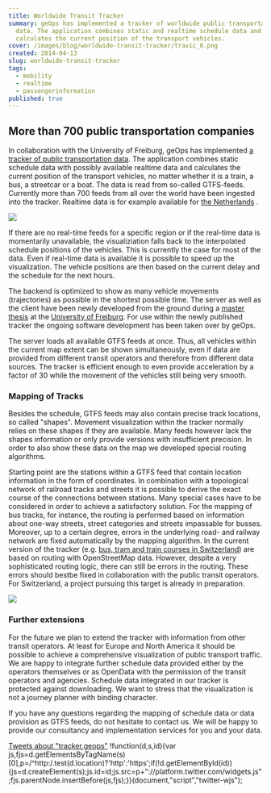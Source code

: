 ```yaml
---
title: Worldwide Transit Tracker
summary: geOps has implemented a tracker of worldwide public transportation
  data. The application combines static and realtime schedule data and
  calculates the current position of the transport vehicles.
cover: /images/blog/worldwide-transit-tracker/travic_0.png
created: 2014-04-13
slug: worldwide-transit-tracker
tags:
  - mobility
  - realtime
  - passengerinformation
published: true
---
```


## More than 700 public transportation companies

In collaboration with the University of Freiburg, geOps has implemented [a tracker of public transportation data](http://tracker.geops.ch/?z=14&s=10&lat=40.723&lon=-74.002). The application combines static schedule data with possibly available realtime data and calculates the current position of the transport vehicles, no matter whether it is a train, a bus, a streetcar or a boat. The data is read from so-called GTFS-feeds. Currently more than 700 feeds from all over the world have been ingested into the tracker. Realtime data is for example available for [the Netherlands](http://tracker.geops.ch/?z=13&s=1&lat=52.36595686731005&lon=4.904365539550781) .

![](/images/blog/worldwide-transit-tracker/trackerbar.png)

If there are no real-time feeds for a specific region or if the real-time data is momentarily unavailable, the visualiziation falls back to the interpolated schedule positions of the vehicles. This is currently the case for most of the data. Even if real-time data is available it is possible to speed up the visualization. The vehicle positions are then based on the current delay and the schedule for the next hours.

The backend is optimized to show as many vehicle movements (trajectories) as possible in the shortest possible time. The server as well as the client have been newly developed from the ground during a [master thesis](http://ad-publications.informatik.uni-freiburg.de/theses/Master_Patrick_Brosi_2014.pdf) at the [University of Freiburg](https://ad.informatik.uni-freiburg.de/front-page-en?set_language=en). For use within the newly published tracker the ongoing software development has been taken over by geOps.

The server loads all available GTFS feeds at once. Thus, all vehicles within the current map extent can be shown simultaneously, even if data are provided from different transit operators and therefore from different data sources. The tracker is efficient enough to even provide acceleration by a factor of 30 while the movement of the vehicles still being very smooth.

### Mapping of Tracks

Besides the schedule, GTFS feeds may also contain precise track locations, so called "shapes". Movement visualization within the tracker normally relies on these shapes if they are available. Many feeds however lack the shapes information or only provide versions with insufficient precision. In order to also show these data on the map we developed special routing algorithms.

Starting point are the stations within a GTFS feed that contain location information in the form of coordinates. In combination with a topological network of railroad tracks and streets it is possible to derive the exact course of the connections between stations. Many special cases have to be considered in order to achieve a satisfactory solution. For the mapping of bus tracks, for instance, the routing is performed based on information about one-way streets, street categories and streets impassable for busses. Moreover, up to a certain degree, errors in the underlying road- and railway network are fixed automatically by the mapping algorithm. In the current version of the tracker (e.g. [bus, tram and train courses in Switzerland](http://tracker.geops.ch/?z=15&s=30&lat=47.37955096693522&lon=8.538994789123535)) are based on routing with OpenStreetMap data. However, despite a very sophisticated routing logic, there can still be errors in the routing. These errors should bestbe fixed in collaboration with the public transit operators. For Switzerland, a project pursuing this target is already in preparation.

![](/images/blog/worldwide-transit-tracker/trackeramsterdam.png)

### Further extensions

For the future we plan to extend the tracker with information from other transit operators. At least for Europe and North America it should be possible to achieve a comprehensive visualization of public transport traffic. We are happy to integrate further schedule data provided either by the operators themselves or as OpenData with the permission of the transit operators and agencies. Schedule data integrated in our tracker is protected against downloading. We want to stress that the visualization is not a journey planner with binding character.

If you have any questions regarding the mapping of schedule data or data provision as GTFS feeds, do not hesitate to contact us. We will be happy to provide our consultancy and implementation services for you and your data.

[Tweets about "tracker.geops"](https://twitter.com/search?q=tracker.geops) !function(d,s,id){var js,fjs=d.getElementsByTagName(s)\[0\],p=/^http:/.test(d.location)?'http':'https';if(!d.getElementById(id)){js=d.createElement(s);js.id=id;js.src=p+"://platform.twitter.com/widgets.js";fjs.parentNode.insertBefore(js,fjs);}}(document,"script","twitter-wjs");
